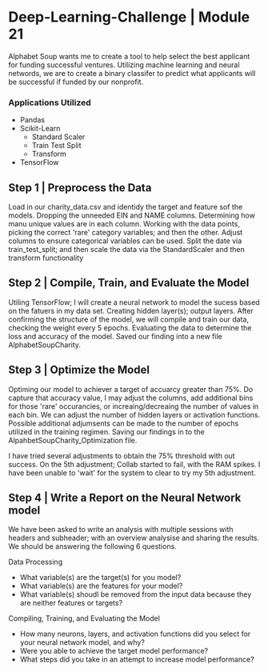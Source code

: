 # Deep-Learning-Challenge | Module 21

Alphabet Soup wants me to create a tool to help select the best applicant for funding successful ventures. Utilizing machine learning and neural networds, we are to create a binary classifer to predict what applicants will be successful if funded by our nonprofit. 

### Applications Utilized
- Pandas
- Scikit-Learn 
    - Standard Scaler
    - Train Test Split
    - Transform
- TensorFlow

## Step 1 | Preprocess the Data
Load in our charity_data.csv and identidy the target and feature sof the models.  Dropping the unneeded EIN and NAME columns.  Determining how manu unique values are in each column. Working with the data points, picking the correct 'rare' category variables; and then the other. Adjust columns to ensure categorical variables can be used.  Split the date via train_test_split; and then scale the data via the StandardScaler and then transform functionality

## Step 2 | Compile, Train, and Evaluate the Model
Utiling TensorFlow; I will create a neural network to model the sucess based on the fatuers in my data set. 
Creating hidden layer(s); output layers.  After confirming the structure of the model, we will compile and train our data, checking the weight every 5 epochs. Evaluating the data to determine the loss and accuracy of the model. Saved our finding into a new file AlphabetSoupCharity.

## Step 3 | Optimize the Model
Optiming our model to achiever a target of accuarcy greater than 75%. Do capture that accuracy value, I may adjust the columns, add additional bins for those 'rare' occurancies, or increaing/decreaing the number of values in each bin. We can adjust the number of hidden layers or activation functions.  Possible additional adjumsents can be made to the number of epochs utilized in the training regimen. Saving our findings in to the AlpahbetSoupCharity_Optimization file. 

I have tried several adjustments to obtain the 75% threshold with out success. On the 5th adjustment; Collab started to fail, with the RAM spikes. I have been unable to 'wait' for the system to clear to try my 5th adjustment. 

## Step 4 | Write a Report on the Neural Network model
We have been asked to write an analysis with multiple sessions with headers and subheader; with an overview analysise and sharing the results.
We should be answering the following 6 questions.

Data Processing
- What variable(s) are the target(s) for you model?
- What variable(s) are the features for your model?
- What variable(s) shoudl be removed from the input data because they are neither features or targets?

Compiling, Training, and Evaluating the Model
- How many neurons, layers, and activation functions did you select for your neural network model, and why?
- Were you able to achieve the target model performance?
- What steps did you take in an attempt to increase model performance?